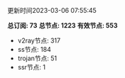 更新时间2023-03-06 07:55:45

**总订阅: 73**
**总节点: 1223**
**有效节点: 553**
- v2ray节点: 317
- ss节点: 184
- trojan节点: 51
- ssr节点: 1

